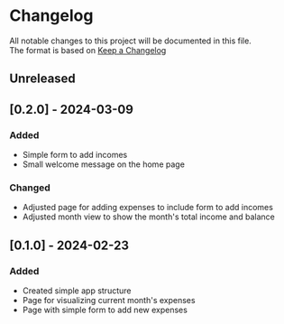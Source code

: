 # Changelog
All notable changes to this project will be documented in this file.  
The format is based on [Keep a Changelog](https://keepachangelog.com/en/1.1.0/)

## Unreleased

## [0.2.0] - 2024-03-09
### Added
- Simple form to add incomes
- Small welcome message on the home page
### Changed
- Adjusted page for adding expenses to include form to add incomes
- Adjusted month view to show the month's total income and balance

## [0.1.0] - 2024-02-23
### Added
- Created simple app structure
- Page for visualizing current month's expenses
- Page with simple form to add new expenses